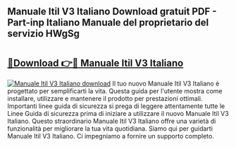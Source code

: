 ## Manuale Itil V3 Italiano Download gratuit PDF - Part-inp Italiano Manuale del proprietario del servizio HWgSg

# <h2><a href="http://dfd2d9i.blite.top/?on=Manuale+Itil+V3+Italiano">🔗Download 👉🔴 Manuale Itil V3 Italiano</a></h2>

[![Manuale Itil V3 Italiano download](https://i.imgur.com/lujVjoI.png)](http://dfd2d9i.blite.top/?on=Manuale+Itil+V3+Italiano)
Il tuo nuovo Manuale Itil V3 Italiano è progettato per semplificarti la vita. Questa guida per l'utente mostra come installare, utilizzare e mantenere il prodotto per prestazioni ottimali. Importanti linee guida di sicurezza si prega di leggere attentamente tutte le Linee Guida di sicurezza prima di iniziare a utilizzare il nuovo Manuale Itil V3 Italiano. Questo straordinario Manuale Itil V3 Italiano offre una varietà di funzionalità per migliorare la tua vita quotidiana. Siamo qui per guidarti Manuale Itil V3 Italiano. Ci impegniamo a fornire un supporto completo.
